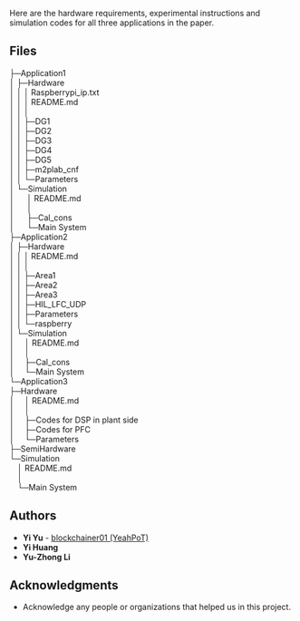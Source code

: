 ﻿

Here are the hardware requirements, experimental instructions and simulation codes for all three applications in the paper.

## Files

├─Application1  
│  ├─Hardware  
│  │  │  Raspberrypi_ip.txt  
│  │  │  README.md  
│  │  │    
│  │  ├─DG1  
│  │  ├─DG2  
│  │  ├─DG3  
│  │  ├─DG4  
│  │  ├─DG5  
│  │  ├─m2plab_cnf  
│  │  └─Parameters  
│  └─Simulation  
│     &emsp; │  README.md  
│     &emsp; │    
│     &emsp; ├─Cal_cons  
│     &emsp; └─Main System  
├─Application2  
│  ├─Hardware  
│  │  │  README.md  
│  │  │    
│  │  ├─Area1  
│  │  ├─Area2  
│  │  ├─Area3  
│  │  ├─HIL_LFC_UDP  
│  │  ├─Parameters  
│  │  └─raspberry  
│  └─Simulation  
│      &emsp;│  README.md  
│      &emsp;│    
│      &emsp;├─Cal_cons  
│      &emsp;└─Main System  
└─Application3  
    ├─Hardware  
    │  &emsp;│  README.md  
    │  &emsp;│    
    │  &emsp;├─Codes for DSP in plant side  
    │  &emsp;├─Codes for PFC  
    │  &emsp;└─Parameters  
    ├─SemiHardware  
    └─Simulation  
        &emsp;│  README.md  
        &emsp;│    
        &emsp;└─Main System  

        
## Authors

* **Yi Yu** - [blockchainer01 (YeahPoT) ](https://github.com/blockchainer01)
* **Yi Huang**
* **Yu-Zhong Li**

## Acknowledgments

 * Acknowledge any people or organizations that helped us in this project. 
<!-- We would like to thank Shengwang Ye, Hao Xie, and Shiyu Chen for helping us with this project. -->
